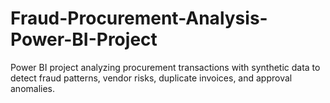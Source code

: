 # Fraud-Procurement-Analysis-Power-BI-Project
Power BI project analyzing procurement transactions with synthetic data to detect fraud patterns, vendor risks, duplicate invoices, and approval anomalies.
